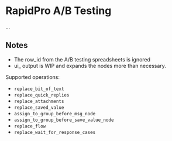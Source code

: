# RapidPro A/B Testing

...

## Notes

* The row_id from the A/B testing spreadsheets is ignored
* ui_ output is WIP and expands the nodes more than necessary.

Supported operations:
* `replace_bit_of_text`
* `replace_quick_replies`
* `replace_attachments`
* `replace_saved_value`
* `assign_to_group_before_msg_node`
* `assign_to_group_before_save_value_node`
* `replace_flow`
* `replace_wait_for_response_cases`
